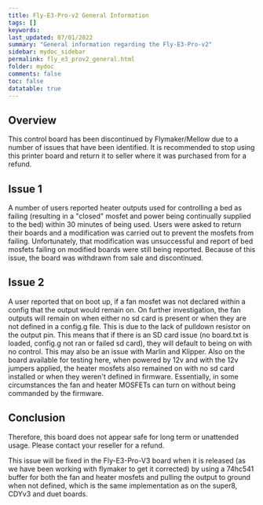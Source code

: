 ```yaml
---
title: Fly-E3-Pro-v2 General Information
tags: []
keywords: 
last_updated: 07/01/2022
summary: "General information regarding the Fly-E3-Pro-v2"
sidebar: mydoc_sidebar
permalink: fly_e3_prov2_general.html
folder: mydoc
comments: false
toc: false
datatable: true
---
```


## Overview

This control board has been discontinued by Flymaker/Mellow due to a number of issues that have been identified. It is recommended to stop using this printer board and return it to seller where it was purchased from for a refund.

## Issue 1

A number of users reported heater outputs used for controlling a bed as failing (resulting in a "closed" mosfet and power being continually supplied to the bed) within 30 minutes of being used. Users were asked to return their boards and a modification was carried out to prevent the mosfets from failing. Unfortunately, that modification was unsuccessful and report of bed mosfets failing on modified boards were still being reported. Because of this issue, the board was withdrawn from sale and discontinued.

## Issue 2

A user reported that on boot up, if a fan mosfet was not declared within a config that the output would remain on. On further investigation, the fan outputs will remain on when either no sd card is present or when they are not defined in a config.g file. This is due to the lack of pulldown resistor on the output pin. This means that if there is an SD card issue (no board.txt is loaded, config.g not ran or failed sd card), they will default to being on with no control. This may also be an issue with Marlin and Klipper.
Also on the board available for testing here, when powered by 12v and with the 12v jumpers applied, the heater mosfets also remained on with no sd card installed or when they weren't defined in firmware. 
Essentially, in some circumstances the fan and heater MOSFETs can turn on without being commanded by the firmware.

## Conclusion

Therefore, this board does not appear safe for long term or unattended usage. Please contact your reseller for a refund. 

This issue will be fixed in the Fly-E3-Pro-V3 board when it is released (as we have been working with flymaker to get it corrected) by using a 74hc541 buffer for both the fan and heater mosfets and pulling the output to ground when not defined, which is the same implementation as on the super8, CDYv3 and duet boards.